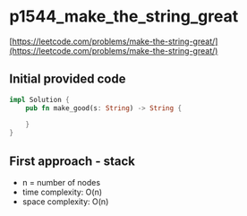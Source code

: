 # p1544_make_the_string_great
[https://leetcode.com/problems/make-the-string-great/](https://leetcode.com/problems/make-the-string-great/)

## Initial provided code
```Rust
impl Solution {
    pub fn make_good(s: String) -> String {
        
    }
}
```

## First approach - stack

- n = number of nodes
- time complexity: O(n)
- space complexity: O(n)


